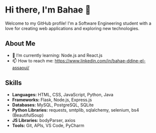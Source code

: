 # Hi there, I'm Bahae 👋

Welcome to my GitHub profile! I'm a Software Engineering student with a love for creating web applications and exploring new technologies.

## About Me

- 🌱 I’m currently learning: Node.js and React.js
- 📫 How to reach me: https://www.linkedin.com/in/bahae-ddine-el-assaoui/

## Skills

- **Languages:** HTML, CSS, JavaScript, Python, Java
- **Frameworks:** Flask, Node.js, Express.js
- **Databases:** MySQL, PostgreSQL, SQLite
- **Python Libraries:** requests, smtplib, sqlalchemy, selenium, bs4 (BeautifulSoup)
- **JS Libraries:** bodyParser, axios
- **Tools:** Git, APIs, VS Code, PyCharm
